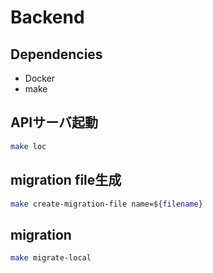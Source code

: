 # Backend
## Dependencies
- Docker
- make

## APIサーバ起動
```sh
make loc
```

## migration file生成
```sh
make create-migration-file name=${filename}
```

## migration
```sh
make migrate-local
```
